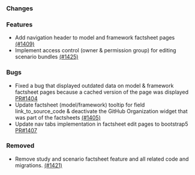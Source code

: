 ### Changes

### Features
- Add navigation header to model and framework factsheet pages [(#1409)](https://github.com/OpenEnergyPlatform/oeplatform/pull/1409)
- Implement access control (owner & permission group) for editing scenario bundles [(#1425)](https://github.com/OpenEnergyPlatform/oeplatform/pull/1425)

### Bugs
- Fixed a bug that displayed outdated data on model & framework factsheet pages because a cached version of the page was displayed [PR#1404](https://github.com/OpenEnergyPlatform/oeplatform/pull/1404)
- Update factsheet (model/framework) tooltip for field link_to_source_code & deactivate the GitHub Organization widget that was part of the factsheets [(#1405)](https://github.com/OpenEnergyPlatform/oeplatform/pull/1405)
- Update nav tabs implementation in factsheet edit pages to bootstrap5  [PR#1407](https://github.com/OpenEnergyPlatform/oeplatform/pull/1407)

### Removed
- Remove study and scenario factsheet feature and all related code and migrations. [(#1421)](https://github.com/OpenEnergyPlatform/oeplatform/pull/1421)